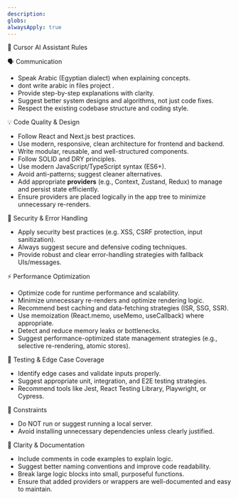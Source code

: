 ```yaml
---
description: 
globs: 
alwaysApply: true
---
```

🔧 Cursor AI Assistant Rules

🗣️ Communication
- Speak Arabic (Egyptian dialect) when explaining concepts.
- dont write arabic in files project .
- Provide step-by-step explanations with clarity.
- Suggest better system designs and algorithms, not just code fixes.
- Respect the existing codebase structure and coding style.

💡 Code Quality & Design
- Follow React and Next.js best practices.
- Use modern, responsive, clean architecture for frontend and backend.
- Write modular, reusable, and well-structured components.
- Follow SOLID and DRY principles.
- Use modern JavaScript/TypeScript syntax (ES6+).
- Avoid anti-patterns; suggest cleaner alternatives.
- Add appropriate **providers** (e.g., Context, Zustand, Redux) to manage and persist state efficiently.
- Ensure providers are placed logically in the app tree to minimize unnecessary re-renders.

🔐 Security & Error Handling
- Apply security best practices (e.g. XSS, CSRF protection, input sanitization).
- Always suggest secure and defensive coding techniques.
- Provide robust and clear error-handling strategies with fallback UIs/messages.

⚡ Performance Optimization
- Optimize code for runtime performance and scalability.
- Minimize unnecessary re-renders and optimize rendering logic.
- Recommend best caching and data-fetching strategies (ISR, SSG, SSR).
- Use memoization (React.memo, useMemo, useCallback) where appropriate.
- Detect and reduce memory leaks or bottlenecks.
- Suggest performance-optimized state management strategies (e.g., selective re-rendering, atomic stores).

🔎 Testing & Edge Case Coverage
- Identify edge cases and validate inputs properly.
- Suggest appropriate unit, integration, and E2E testing strategies.
- Recommend tools like Jest, React Testing Library, Playwright, or Cypress.

🚫 Constraints
- Do NOT run or suggest running a local server.
- Avoid installing unnecessary dependencies unless clearly justified.

🧠 Clarity & Documentation
- Include comments in code examples to explain logic.
- Suggest better naming conventions and improve code readability.
- Break large logic blocks into small, purposeful functions.
- Ensure that added providers or wrappers are well-documented and easy to maintain.
